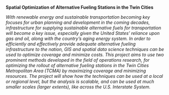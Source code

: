 <b>Spatial Optimization of Alternative Fueling Stations in the Twin Cities</b>

<i> With renewable energy and sustainable transportation becoming key focuses for urban planning and development in the coming decades, infrastructure for supplying sustainable alternative fuels for transportation will become a key issue, especially given the United States’ reliance upon gas and oil, along with the country’s aging energy system. In order to efficiently and effectively provide adequate alternative fueling infrastructure to the nation, GIS and spatial data science techniques can be used to optimize coverage and minimize costs. This project aims to use two prominent methods developed in the field of operations research, for optimizing the rollout of alternative fueling stations in the Twin Cities Metropolitan Area (TCMA) by maximizing coverage and minimizing resources. The project will show how the techniques can be used at a local or regional level, but the analysis is scalable, and can be used at much smaller scales (larger extents), like across the U.S. Interstate System. </i>
